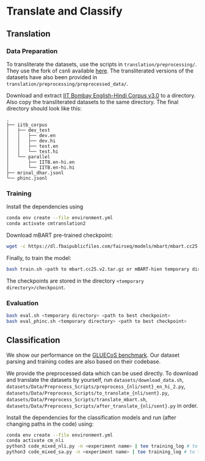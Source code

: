 # Translate and Classify

## Translation

### Data Preparation

To transliterate the datasets, use the scripts in `translation/preprocessing/`. They use the fork of csnli available [here](https://github.com/devanshg27/csnli). The transliterated versions of the datasets have also been provided in `translation/preprocessing/preprocessed_data/`.

Download and extract [IIT Bombay English-Hindi Corpus v3.0](https://www.cfilt.iitb.ac.in/~parallelcorp/iitb_en_hi_parallel/) to a directory. Also copy the transliterated datasets to the same directory. The final directory should look like this:

```
.
├── iitb_corpus
│   ├── dev_test
│   │   ├── dev.en
│   │   ├── dev.hi
│   │   ├── test.en
│   │   └── test.hi
│   └── parallel
│       ├── IITB.en-hi.en
│       └── IITB.en-hi.hi
├── mrinal_dhar.jsonl
└── phinc.jsonl
```

### Training

Install the dependencies using

```bash
conda env create --file environment.yml
conda activate cmtranslation2
```

Download mBART pre-trained checkpoint:

```bash
wget -c https://dl.fbaipublicfiles.com/fairseq/models/mbart/mbart.cc25.v2.tar.gz
```

Finally, to train the model:

```bash
bash train.sh <path to mbart.cc25.v2.tar.gz or mBART-hien temporary directory when training mBART-hien-cm> <temporary directory which will be created> <path to dataset directory>
```

The checkpoints are stored in the directory `<temporary directory>/checkpoint`.

### Evaluation

```bash
bash eval.sh <temporary directory> <path to best checkpoint>
bash eval_phinc.sh <temporary directory> <path to best checkpoint>
```

## Classification

We show our performance on the [GLUECoS benchmark](https://github.com/microsoft/GLUECoS). Our dataset parsing and training codes are also based on their codebase.

We provide the preprocessed data which can be used directly. To download and translate the datasets by yourself, run `datasets/download_data.sh`, `datasets/Data/Preprocess_Scripts/preprocess_{nli/sent}_en_hi_2.py`, `datasets/Data/Preprocess_Scripts/to_translate_{nli/sent}.py`, `datasets/Data/Preprocess_Scripts/translate_mbart.sh`, `datasets/Data/Preprocess_Scripts/after_translate_{nli/sent}.py` in order.

Install the dependencies for the classification models and run (after changing paths in the code) using:

```bash
conda env create --file environment.yml
conda activate cm_nli
python3 code_mixed_nli.py -n <experiment name> | tee training_log # to train and evaluate NLI
python3 code_mixed_sa.py -n <experiment name> | tee training_log # to train and evaluate Sentiment Analysis
```
